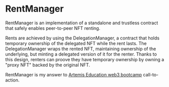# RentManager
 
RentManager is an implementation of a standalone and trustless contract that safely enables peer-to-peer NFT renting.

Rents are achieved by using the DelegationManager, a contract that holds temporary ownership of the delegated NFT while the rent lasts.
The DelegationManager wraps the rented NFT, maintaining ownership of the underlying, but minting a delegated version of it for the renter. Thanks to this design, renters can proove they have temporary ownership by owning a "proxy NFT" backed by the original NFT.

RentManager is my answer to [Artemis Education web3 bootcamp](https://artemis.education/) call-to-action.

